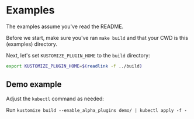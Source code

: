 # Examples

The examples assume you've read the README.

Before we start, make sure you've ran `make build` and that your CWD is this (examples) directory.

Next, let's set `KUSTOMIZE_PLUGIN_HOME` to the `build` directory:

```sh
export KUSTOMIZE_PLUGIN_HOME=$(readlink -f ../build)
```

## Demo example

Adjust the `kubectl` command as needed:

Run `kustomize build --enable_alpha_plugins demo/ | kubectl apply -f -`
